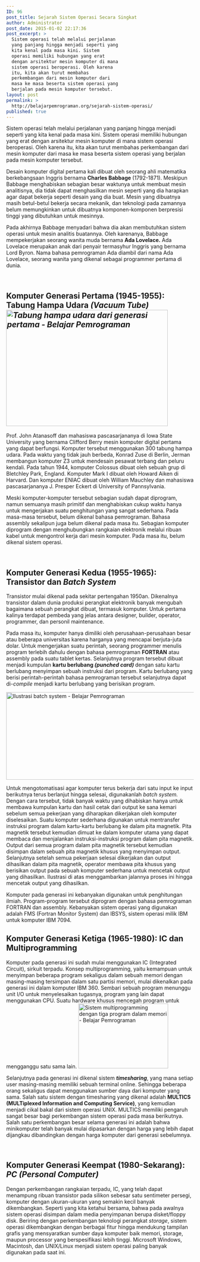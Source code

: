 ```yaml
---
ID: 96
post_title: Sejarah Sistem Operasi Secara Singkat
author: Administrator
post_date: 2015-01-02 22:17:36
post_excerpt: >
  Sistem operasi telah melalui perjalanan
  yang panjang hingga menjadi seperti yang
  kita kenal pada masa kini. Sistem
  operasi memiliki hubungan yang erat
  dengan arsitektur mesin komputer di mana
  sistem operasi beroperasi. Oleh karena
  itu, kita akan turut membahas
  perkembangan dari mesin komputer dari
  masa ke masa beserta sistem operasi yang
  berjalan pada mesin komputer tersebut.
layout: post
permalink: >
  http://belajarpemrograman.org/sejarah-sistem-operasi/
published: true
---
```

Sistem operasi telah melalui perjalanan yang panjang hingga menjadi seperti yang kita kenal pada masa kini. Sistem operasi memiliki hubungan yang erat dengan arsitektur mesin komputer di mana sistem operasi beroperasi. Oleh karena itu, kita akan turut membahas perkembangan dari mesin komputer dari masa ke masa beserta sistem operasi yang berjalan pada mesin komputer tersebut.

Desain komputer digital pertama kali dibuat oleh seorang ahli matematika berkebangsaan Inggris bernama <b>Charles Babbage</b> (1792-1871). Meskipun Babbage menghabiskan sebagian besar waktunya untuk membuat mesin analitisnya, dia tidak dapat menghasilkan mesin seperti yang dia harapkan agar dapat bekerja seperti desain yang dia buat. Mesin yang dibuatnya masih betul-betul bekerja secara mekanik, dan teknologi pada zamannya belum memungkinkan untuk dibuatnya komponen-komponen berpresisi tinggi yang dibutuhkan untuk mesinnya.

Pada akhirnya Babbage menyadari bahwa dia akan membutuhkan sistem operasi untuk mesin analitis buatannya. Oleh karenanya, Babbage mempekerjakan seorang wanita muda bernama <b>Ada Lovelace.</b> Ada Lovelace merupakan anak dari penyair termasyhur Inggris yang bernama Lord Byron. Nama bahasa pemrograman Ada diambil dari nama Ada Lovelace, seorang wanita yang dikenal sebagai programmer pertama di dunia.

&nbsp;
<h2><b>Komputer Generasi Pertama (1945-1955): Tabung Hampa Udara <i>(Vacuum Tube)<img class="alignright wp-image-98" title="Tabung hampa udara dari generasi pertama" src="http://belajarpemrograman.org/wp-content/uploads/2016/11/sejarah-sistem-operasi-tabung-hampa-udara-belajar-pemrograman_c7qspl.jpg" alt="Tabung hampa udara dari generasi pertama - Belajar Pemrograman" width="434" height="312" /></i></b></h2>
Prof. John Atanasoff dan mahasiswa pascasarjananya di Iowa State University yang bernama Clifford Berry mesin komputer digital pertama yang dapat berfungsi. Komputer tersebut menggunakan 300 tabung hampa udara. Pada waktu yang tidak jauh berbeda, Konrad Zuse di Berlin, Jerman membangun komputer Z3 untuk mendesain pesawat terbang dan peluru kendali. Pada tahun 1944, komputer Colossus dibuat oleh sebuah grup di Bletchley Park, England. Komputer Mark I dibuat oleh Howard Aiken di Harvard. Dan komputer ENIAC dibuat oleh William Mauchley dan mahasiswa pascasarjananya J. Presper Eckert di University of Pannsylvania.

Meski komputer-komputer tersebut sebagian sudah dapat diprogram, namun semuanya masih primitif dan menghabiskan cukup waktu hanya untuk mengerjakan suatu penghitungan yang sangat sederhana. Pada masa-masa tersebut, belum dikenal bahasa pemrograman. Bahasa assembly sekalipun juga belum dikenal pada masa itu. Sebagian komputer diprogram dengan menghubungkan rangkaian elektronik melalui ribuan kabel untuk mengontrol kerja dari mesin komputer. Pada masa itu, belum dikenal sistem operasi.

&nbsp;
<h2><b>Komputer Generasi Kedua (1955-1965): Transistor dan <i>Batch System</i></b></h2>
Transistor mulai dikenal pada sekitar pertengahan 1950an. Dikenalnya transistor dalam dunia produksi perangkat elektronik banyak mengubah bagaimana sebuah perangkat dibuat, termasuk komputer. Untuk pertama kalinya terdapat pembeda yang jelas antara designer, builder, operator, programmer, dan personil maintenance.

Pada masa itu, komputer hanya dimiliki oleh perusahaan-perusahaan besar atau beberapa universitas karena harganya yang mencapai berjuta-juta dolar. Untuk mengerjakan suatu perintah, seorang programmer menulis program terlebih dahulu dengan bahasa pemrograman <b>FORTRAN</b> atau assembly pada suatu tablet kertas. Selanjutnya program tersebut dibuat menjadi kumpulan <b>kartu berlubang <i>(punched card)</i> </b>dengan satu kartu berlubang menyimpan sebuah instruksi dari program. Kartu berlubang yang berisi perintah-perintah bahasa pemrograman tersebut selanjutnya dapat di-<i>compile </i>menjadi kartu berlubang yang berisikan program.

<img class="aligncenter wp-image-99" title="Ilustrasi batch system" src="http://belajarpemrograman.org/wp-content/uploads/2016/11/sejarah-sistem-operasi-batch-system-belajar-pemrograman_mmudww.jpg" alt="Ilustrasi batch system - Belajar Pemrograman" width="731" height="235" />

Untuk mengotomatisasi agar komputer terus bekerja dari satu input ke input berikutnya terus berlanjut hingga selesai, digunakanlah <i>batch system. </i>Dengan cara tersebut, tidak banyak waktu yang dihabiskan hanya untuk membawa kumpulan kartu dan hasil cetak dari output ke sana kemari sebelum semua pekerjaan yang diharapkan dikerjakan oleh komputer diselesaikan. Suatu komputer sederhana digunakan untuk mentransfer instruksi program dalam kartu-kartu berlubang ke dalam pita magnetik. Pita magnetik tersebut kemudian dimuat ke dalam komputer utama yang dapat membaca dan menjalankan instruksi-instruksi program dalam pita magnetik. Output dari semua program dalam pita magnetik tersebut kemudian disimpan dalam sebuah pita magnetik khusus yang menyimpan output. Selanjutnya setelah semua pekerjaan selesai dikerjakan dan output dihasilkan dalam pita magnetik, operator membawa pita khusus yang berisikan output pada sebuah komputer sederhana untuk mencetak output yang dihasilkan. Ilustrasi di atas menggambarkan jalannya proses ini hingga mencetak output yang dihasilkan.

Komputer pada generasi ini kebanyakan digunakan untuk penghitungan ilmiah. Program-program tersebut diprogram dengan bahasa pemrograman FORTRAN dan assembly. Kebanyakan sistem operasi yang digunakan adalah FMS (Fortran Monitor System) dan IBSYS, sistem operasi milik IBM untuk komputer IBM 7094.
<h2></h2>
<h2><b>Komputer Generasi Ketiga (1965-1980): IC dan Multiprogramming</b></h2>
Komputer pada generasi ini sudah mulai menggunakan IC (Integrated Circuit), sirkuit terpadu. Konsep multiprogramming, yaitu kemampuan untuk menyimpan beberapa program sekaligus dalam sebuah memori dengan masing-masing tersimpan dalam satu partisi memori, mulai dikenalkan pada generasi ini dalam komputer IBM 360. Sembari sebuah program menunggu unit I/O untuk menyelesaikan tugasnya, program yang lain dapat menggunakan CPU. Suatu hardware khusus mencegah program untuk mengganggu satu sama lain.

<img class="aligncenter wp-image-100" title="Sistem multiprogramming dengan tiga program dalam memori" src="http://belajarpemrograman.org/wp-content/uploads/2016/11/sejarah-sistem-operasi-time-sharing-belajar-pemrograman_bnkrhd.jpg" alt="Sistem multiprogramming dengan tiga program dalam memori - Belajar Pemrograman" width="241" height="174" />

Selanjutnya pada generasi ini dikenal sistem <b><i>timesharing</i></b>, yang mana setiap user masing-masing memiliki sebuah terminal online. Sehingga beberapa orang sekaligus dapat menggunakan sumber daya dari komputer yang sama. Salah satu sistem dengan timesharing yang dikenal adalah <b>MULTICS (MULTiplexed Information and Computing Service)</b>, yang kemudian menjadi cikal bakal dari sistem operasi UNIX. MULTICS memiliki pengaruh sangat besar bagi perkembangan sistem operasi pada masa berikutnya. Salah satu perkembangan besar selama generasi ini adalah bahwa minikomputer telah banyak mulai dipasarkan dengan harga yang lebih dapat dijangkau dibandingkan dengan harga komputer dari generasi sebelumnya.

&nbsp;
<h2><b>Komputer Generasi Keempat (1980-Sekarang): <i>PC (Personal Computer)</i></b></h2>
Dengan perkembangan rangkaian terpadu, IC, yang telah dapat menampung ribuan transistor pada silikon sebesar satu sentimeter persegi, komputer dengan ukuran-ukuran yang semakin kecil banyak dikembangkan. Seperti yang kita ketahui bersama, bahwa pada awalnya sistem operasi disimpan dalam media penyimpanan berupa disket/floppy disk. Beriring dengan perkembangan teknologi perangkat <i>storage</i>, sistem operasi dikembangkan dengan berbagai fitur hingga mendukung tampilan grafis yang mensyaratkan sumber daya komputer baik memori, storage, maupun processor yang berspesifikasi lebih tinggi. Microsoft Windows, Macintosh, dan UNIX/Linux menjadi sistem operasi paling banyak digunakan pada saat ini.